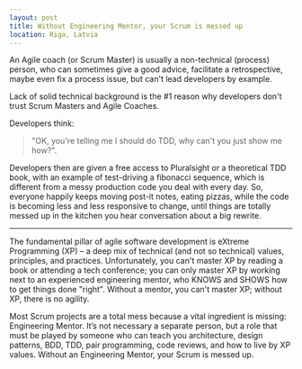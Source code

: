 ```yaml
---
layout: post
title: Without Engineering Mentor, your Scrum is messed up
location: Riga, Latvia
---
```


An Agile coach (or Scrum Master) is usually a non-technical (process) person, who can sometimes give a good advice, facilitate a retrospective, maybe even fix a process issue, but can't lead developers by example. 

Lack of solid technical background is the #1 reason why developers don't trust Scrum Masters and Agile Coaches.  

Developers think: 

> "OK, you're telling me I should do TDD, why can't you just show me how?".

Developers then are given a free access to Pluralsight or a theoretical TDD book, with an example of test-driving a fibonacci sequence, which is different from a messy production code you deal with every day. So, everyone happily keeps moving post-it notes, eating pizzas, while the code is becoming less and less responsive to change, until things are totally messed up in the kitchen you hear conversation about a big rewrite.

---

The fundamental pillar of agile software development is eXtreme Programming (XP) – a deep mix of technical (and not so technical) values, principles, and practices. Unfortunately, you can't master XP by reading a book or attending a tech conference; you can only master XP by working next to an experienced engineering mentor, who KNOWS and SHOWS how to get things done "right". Without a mentor, you can't master XP; without XP, there is no agility.

Most Scrum projects are a total mess because a vital ingredient is missing: Engineering Mentor. It’s not necessary a separate person, but a role that must be played by someone who can teach you architecture, design patterns, BDD, TDD, pair programming, code reviews, and how to live by XP values. Without an Engineering Mentor, your Scrum is messed up.